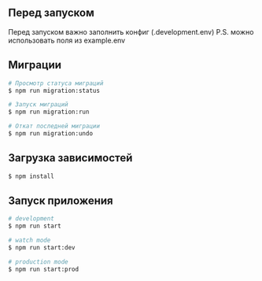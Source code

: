 ## Перед запуском

Перед запуском важно заполнить конфиг (.development.env)
P.S. можно использовать поля из example.env

## Миграции
```bash
# Просмотр статуса миграций
$ npm run migration:status

# Запуск миграций
$ npm run migration:run

# Откат последней миграции
$ npm run migration:undo
```

## Загрузка зависимостей

```bash
$ npm install
```

## Запуск приложения

```bash
# development
$ npm run start

# watch mode
$ npm run start:dev

# production mode
$ npm run start:prod
```